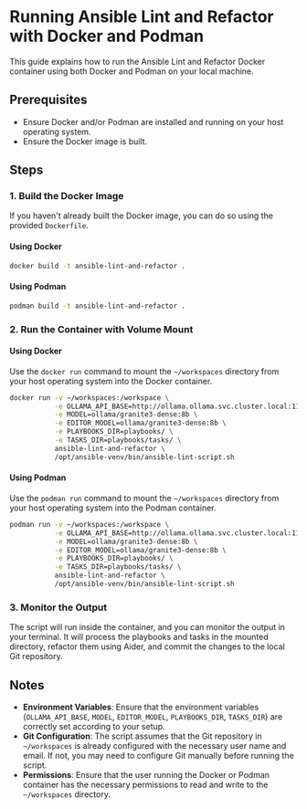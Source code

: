 # Running Ansible Lint and Refactor with Docker and Podman

This guide explains how to run the Ansible Lint and Refactor Docker container using both Docker and Podman on your local machine.

## Prerequisites

- Ensure Docker and/or Podman are installed and running on your host operating system.
- Ensure the Docker image is built.

## Steps

### 1. Build the Docker Image

If you haven't already built the Docker image, you can do so using the provided `Dockerfile`.

#### Using Docker

```bash
docker build -t ansible-lint-and-refactor .
```

#### Using Podman

```bash
podman build -t ansible-lint-and-refactor .
```

### 2. Run the Container with Volume Mount

#### Using Docker

Use the `docker run` command to mount the `~/workspaces` directory from your host operating system into the Docker container.

```bash
docker run -v ~/workspaces:/workspace \
           -e OLLAMA_API_BASE=http://ollama.ollama.svc.cluster.local:11434 \
           -e MODEL=ollama/granite3-dense:8b \
           -e EDITOR_MODEL=ollama/granite3-dense:8b \
           -e PLAYBOOKS_DIR=playbooks/ \
           -e TASKS_DIR=playbooks/tasks/ \
           ansible-lint-and-refactor \
           /opt/ansible-venv/bin/ansible-lint-script.sh
```

#### Using Podman

Use the `podman run` command to mount the `~/workspaces` directory from your host operating system into the Podman container.

```bash
podman run -v ~/workspaces:/workspace \
           -e OLLAMA_API_BASE=http://ollama.ollama.svc.cluster.local:11434 \
           -e MODEL=ollama/granite3-dense:8b \
           -e EDITOR_MODEL=ollama/granite3-dense:8b \
           -e PLAYBOOKS_DIR=playbooks/ \
           -e TASKS_DIR=playbooks/tasks/ \
           ansible-lint-and-refactor \
           /opt/ansible-venv/bin/ansible-lint-script.sh
```

### 3. Monitor the Output

The script will run inside the container, and you can monitor the output in your terminal. It will process the playbooks and tasks in the mounted directory, refactor them using Aider, and commit the changes to the local Git repository.

## Notes

- **Environment Variables**: Ensure that the environment variables (`OLLAMA_API_BASE`, `MODEL`, `EDITOR_MODEL`, `PLAYBOOKS_DIR`, `TASKS_DIR`) are correctly set according to your setup.
- **Git Configuration**: The script assumes that the Git repository in `~/workspaces` is already configured with the necessary user name and email. If not, you may need to configure Git manually before running the script.
- **Permissions**: Ensure that the user running the Docker or Podman container has the necessary permissions to read and write to the `~/workspaces` directory.
